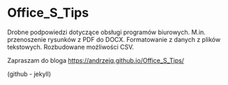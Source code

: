 # Office_S_Tips

Drobne podpowiedzi dotyczące obsługi programów biurowych. M.in. przenoszenie rysunków z PDF do DOCX. Formatowanie z danych z plików tekstowych. Rozbudowane możliwości CSV.

Zapraszam do bloga https://andrzejq.github.io/Office_S_Tips/

(github - jekyll)
